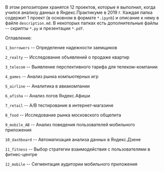 В этом репозитории хранятся 12 проектов, которые я выполнил, когда учился анализу данных в Яндекс.Практикуме в 2019 г.
Каждая папка содержит 1 проект (в основном в формате `*.ipynb`) и описание к нему в файле `description.md`. В некоторых папках есть дополнительные файлы -- скрипты `*.py` и презентации `*.pdf`.

Оглавление:

`1_borrowers` -- Определение надежности заемщиков

`2_realty` -- Исследование объявлений о продаже квартир 

`3_telecom` -- Выявление перспективного тарифа для телеком-компании

`4_games` -- Анализ рынка компьютерных игр

`5_airline` -- Аналитика в авиакомпании

`6_afisha` -- Анализ логов Яндекс.Афиши

`7_retail` -- А/B тестирование в интернет-магазине

`8_food` -- Исследование рынка московского общепита

`9_mobile_AB` --  Анализ поведения пользователей мобильного приложения

`10_dashboard` -- Автоматизация анализа данных в Яндекс.Дзене

`11_fitness` -- Выбор стратегии взаимодействия с пользователями в фитнес-центре

`12_mobile` -- Сегментация аудитории мобильного приложения
